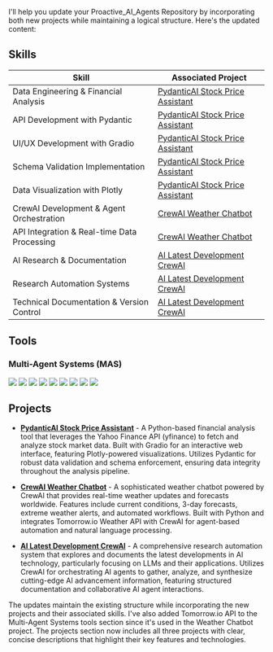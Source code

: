 I'll help you update your Proactive_AI_Agents Repository by incorporating both new projects while maintaining a logical structure. Here's the updated content:

## Skills
| Skill | Associated Project |
|-------|-------------------|
| Data Engineering & Financial Analysis | [PydanticAI Stock Price Assistant](https://github.com/ProactiveAIAgents/PydanticAI_Stock_Price_Assistant) |
| API Development with Pydantic | [PydanticAI Stock Price Assistant](https://github.com/ProactiveAIAgents/PydanticAI_Stock_Price_Assistant) |
| UI/UX Development with Gradio | [PydanticAI Stock Price Assistant](https://github.com/ProactiveAIAgents/PydanticAI_Stock_Price_Assistant) |
| Schema Validation Implementation | [PydanticAI Stock Price Assistant](https://github.com/ProactiveAIAgents/PydanticAI_Stock_Price_Assistant) |
| Data Visualization with Plotly | [PydanticAI Stock Price Assistant](https://github.com/ProactiveAIAgents/PydanticAI_Stock_Price_Assistant) |
| CrewAI Development & Agent Orchestration | [CrewAI Weather Chatbot](https://github.com/ProactiveAIAgents/CrewAI_Weather_Chatbot) |
| API Integration & Real-time Data Processing | [CrewAI Weather Chatbot](https://github.com/ProactiveAIAgents/CrewAI_Weather_Chatbot) |
| AI Research & Documentation | [AI Latest Development CrewAI](https://github.com/ProactiveAIAgents/AI_Latest_Development_CrewAI) |
| Research Automation Systems | [AI Latest Development CrewAI](https://github.com/ProactiveAIAgents/AI_Latest_Development_CrewAI) |
| Technical Documentation & Version Control | [AI Latest Development CrewAI](https://github.com/ProactiveAIAgents/AI_Latest_Development_CrewAI) |

## Tools
### Multi-Agent Systems (MAS)
<div>
<img src="https://img.shields.io/badge/-CrewAI-FF6B6B?style=for-the-badge&logo=python&logoColor=white" />
<img src="https://img.shields.io/badge/-LangChain-32CD32?style=for-the-badge&logo=chainlink&logoColor=white" />
<img src="https://img.shields.io/badge/-OpenAI_API-412991?style=for-the-badge&logo=openai&logoColor=white" />
<img src="https://img.shields.io/badge/-Anthropic_API-00A0D1?style=for-the-badge&logo=anthropic&logoColor=white" />
<img src="https://img.shields.io/badge/-HuggingFace-FFD21E?style=for-the-badge&logo=huggingface&logoColor=black" />
<img src="https://img.shields.io/badge/-Xai_(Grok)_API-000000?style=for-the-badge&logo=x&logoColor=white" />
<img src="https://img.shields.io/badge/-Groq_API-3DDC84?style=for-the-badge&logo=groq&logoColor=white" />
<img src="https://img.shields.io/badge/-PydanticAI-E6484F?style=for-the-badge&logo=python&logoColor=white" />
<img src="https://img.shields.io/badge/-Tomorrow.io_API-0088CC?style=for-the-badge&logo=weather&logoColor=white" />
</div>

## Projects

- **[PydanticAI Stock Price Assistant](https://github.com/ProactiveAIAgents/PydanticAI_Stock_Price_Assistant)** - A Python-based financial analysis tool that leverages the Yahoo Finance API (yfinance) to fetch and analyze stock market data. Built with Gradio for an interactive web interface, featuring Plotly-powered visualizations. Utilizes Pydantic for robust data validation and schema enforcement, ensuring data integrity throughout the analysis pipeline.

- **[CrewAI Weather Chatbot](https://github.com/ProactiveAIAgents/CrewAI_Weather_Chatbot)** - A sophisticated weather chatbot powered by CrewAI that provides real-time weather updates and forecasts worldwide. Features include current conditions, 3-day forecasts, extreme weather alerts, and automated workflows. Built with Python and integrates Tomorrow.io Weather API with CrewAI for agent-based automation and natural language processing.

- **[AI Latest Development CrewAI](https://github.com/ProactiveAIAgents/AI_Latest_Development_CrewAI)** - A comprehensive research automation system that explores and documents the latest developments in AI technology, particularly focusing on LLMs and their applications. Utilizes CrewAI for orchestrating AI agents to gather, analyze, and synthesize cutting-edge AI advancement information, featuring structured documentation and collaborative AI agent interactions.

The updates maintain the existing structure while incorporating the new projects and their associated skills. I've also added Tomorrow.io API to the Multi-Agent Systems tools section since it's used in the Weather Chatbot project. The projects section now includes all three projects with clear, concise descriptions that highlight their key features and technologies.
